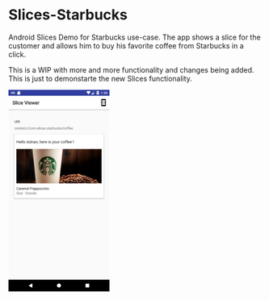 # Slices-Starbucks
Android Slices Demo for Starbucks use-case. The app shows a slice for the customer and allows him to buy his favorite coffee from Starbucks in a click.


This is a WIP with more and more functionality and changes being added. This is just to demonstarte the new Slices functionality.

<img src="https://github.com/adnan-SM/slices-starbucks/blob/master/slices.png" alt="Screenshot" width="200px"/>
